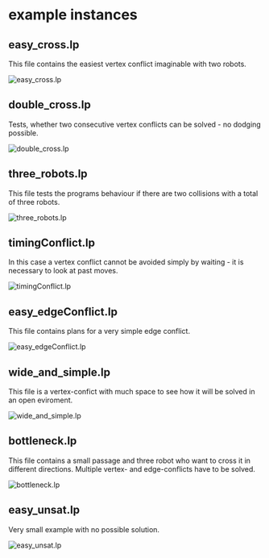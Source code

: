 # example instances

## easy_cross.lp
This file contains the easiest vertex conflict imaginable with two robots.

![easy_cross.lp](../../images/easy_cross.png)

## double_cross.lp
Tests, whether two consecutive vertex conflicts can be solved - no dodging possible.

![double_cross.lp](../../images/double_cross.png)

## three_robots.lp
This file tests the programs behaviour if there are two collisions with a total of three robots.

![three_robots.lp](../../images/three_robots.png)

## timingConflict.lp
In this case a vertex conflict cannot be avoided simply by waiting - it is necessary to look at past moves.

![timingConflict.lp](../../images/timingConflict.png)

## easy_edgeConflict.lp
This file contains plans for a very simple edge conflict.

![easy_edgeConflict.lp](../../images/easy_edgeConflict.png)

## wide_and_simple.lp
This file is a vertex-confict with much space to see how it will be solved in an open eviroment.

![wide_and_simple.lp](../../images/wide_and_simple.png)

## bottleneck.lp
This file contains a small passage and three robot who want to cross it in different directions. Multiple vertex- and edge-conflicts have to be solved.

![bottleneck.lp](../../images/bottleneck.png)

## easy_unsat.lp
Very small example with no possible solution.

![easy_unsat.lp](../../images/easy_unsat.png)
